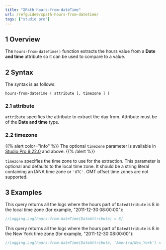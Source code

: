 ```yaml
---
title: "XPath hours-from-dateTime"
url: /refguide9/xpath-hours-from-datetime/
tags: ["studio pro"]
---
```


## 1 Overview

The `hours-from-dateTime()` function extracts the hours value from a **Date and time** attribute so it can be used to compare to a value.

## 2 Syntax

The syntax is as follows:

```
hours-from-dateTime ( attribute [, timezone ] )
```

### 2.1 attribute

`attribute` specifies the attribute to extract the day from. Attribute must be of the **Date and time** type.

### 2.2 timezone

{{% alert color="info" %}}
The optional `timezone` parameter is available in [Studio Pro 9.22.0](/releasenotes/studio-pro/9.22/) and above.
{{% /alert %}}

`timezone` specifies the time zone to use for the extraction. This parameter is optional and defaults to the local time zone. It should be a string literal containing an IANA time zone or `'UTC'`. GMT offset time zones are not supported.

## 3 Examples

This query returns all the logs where the hours part of `DateAttribute` is 8 in the local time zone (for example, "2011-12-30 08:00:00"):

```java {linenos=false}
//Logging.Log[hours-from-dateTime(DateAttribute) = 8]
```

This query returns all the logs where the hours part of `DateAttribute` is 8 in the New York time zone (for example, "2011-12-30 08:00:00"):

```java {linenos=false}
//Logging.Log[hours-from-dateTime(DateAttribute, 'America/New_York') = 8]
```
